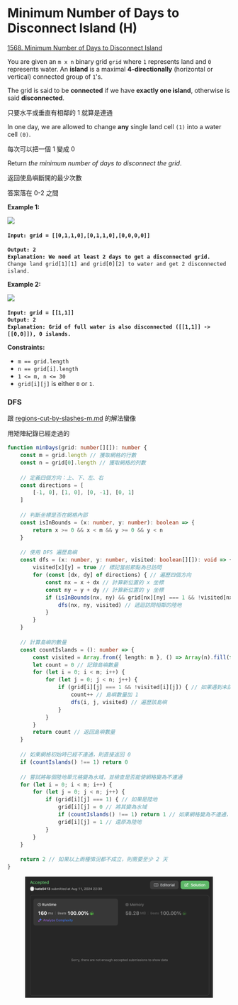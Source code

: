 # Minimum Number of Days to Disconnect Island (H)

[1568. Minimum Number of Days to Disconnect Island](https://leetcode.com/problems/minimum-number-of-days-to-disconnect-island/)



You are given an `m x n` binary grid `grid` where `1` represents land and `0` represents water. An **island** is a maximal **4-directionally** (horizontal or vertical) connected group of `1`'s.

The grid is said to be **connected** if we have **exactly one island**, otherwise is said **disconnected**.

只要水平或垂直有相鄰的 1 就算是連通

In one day, we are allowed to change **any** single land cell `(1)` into a water cell `(0)`.

每次可以把一個 1 變成 0

Return _the minimum number of days to disconnect the grid_.

返回使島嶼斷開的最少次數

答案落在 0-2 之間



**Example 1:**

![](https://assets.leetcode.com/uploads/2021/12/24/land1.jpg)

<pre><code><strong>Input: grid = [[0,1,1,0],[0,1,1,0],[0,0,0,0]]
</strong>
<strong>Output: 2
</strong><strong>Explanation: We need at least 2 days to get a disconnected grid.
</strong>Change land grid[1][1] and grid[0][2] to water and get 2 disconnected island.
</code></pre>

**Example 2:**

![](https://assets.leetcode.com/uploads/2021/12/24/land2.jpg)

<pre><code><strong>Input: grid = [[1,1]]
</strong><strong>Output: 2
</strong><strong>Explanation: Grid of full water is also disconnected ([[1,1]] -> [[0,0]]), 0 islands.
</strong></code></pre>

&#x20;

**Constraints:**

* `m == grid.length`
* `n == grid[i].length`
* `1 <= m, n <= 30`
* `grid[i][j]` is either `0` or `1`.



### DFS

跟 [regions-cut-by-slashes-m.md](regions-cut-by-slashes-m.md "mention") 的解法蠻像

用矩陣紀錄已經走過的

```typescript
function minDays(grid: number[][]): number {
    const m = grid.length // 獲取網格的行數
    const n = grid[0].length // 獲取網格的列數

    // 定義四個方向：上、下、左、右
    const directions = [
        [-1, 0], [1, 0], [0, -1], [0, 1]
    ]

    // 判斷坐標是否在網格內部
    const isInBounds = (x: number, y: number): boolean => {
        return x >= 0 && x < m && y >= 0 && y < n
    }

    // 使用 DFS 遍歷島嶼
    const dfs = (x: number, y: number, visited: boolean[][]): void => {
        visited[x][y] = true // 標記當前節點為已訪問
        for (const [dx, dy] of directions) { // 遍歷四個方向
            const nx = x + dx // 計算新位置的 x 坐標
            const ny = y + dy // 計算新位置的 y 坐標
            if (isInBounds(nx, ny) && grid[nx][ny] === 1 && !visited[nx][ny]) {
                dfs(nx, ny, visited) // 遞迴訪問相鄰的陸地
            }
        }
    }

    // 計算島嶼的數量
    const countIslands = (): number => {
        const visited = Array.from({ length: m }, () => Array(n).fill(false)) // 初始化訪問記錄
        let count = 0 // 記錄島嶼數量
        for (let i = 0; i < m; i++) {
            for (let j = 0; j < n; j++) {
                if (grid[i][j] === 1 && !visited[i][j]) { // 如果遇到未訪問的陸地
                    count++ // 島嶼數量加 1
                    dfs(i, j, visited) // 遍歷該島嶼
                }
            }
        }
        return count // 返回島嶼數量
    }

    // 如果網格初始時已經不連通，則直接返回 0
    if (countIslands() !== 1) return 0

    // 嘗試將每個陸地單元格變為水域，並檢查是否能使網格變為不連通
    for (let i = 0; i < m; i++) {
        for (let j = 0; j < n; j++) {
            if (grid[i][j] === 1) { // 如果是陸地
                grid[i][j] = 0 // 將其變為水域
                if (countIslands() !== 1) return 1 // 如果網格變為不連通，返回 1
                grid[i][j] = 1 // 還原為陸地
            }
        }
    }

    return 2 // 如果以上兩種情況都不成立，則需要至少 2 天
}

```



<figure><img src="../.gitbook/assets/截圖 2024-08-12 下午6.42.14.png" alt=""><figcaption></figcaption></figure>
